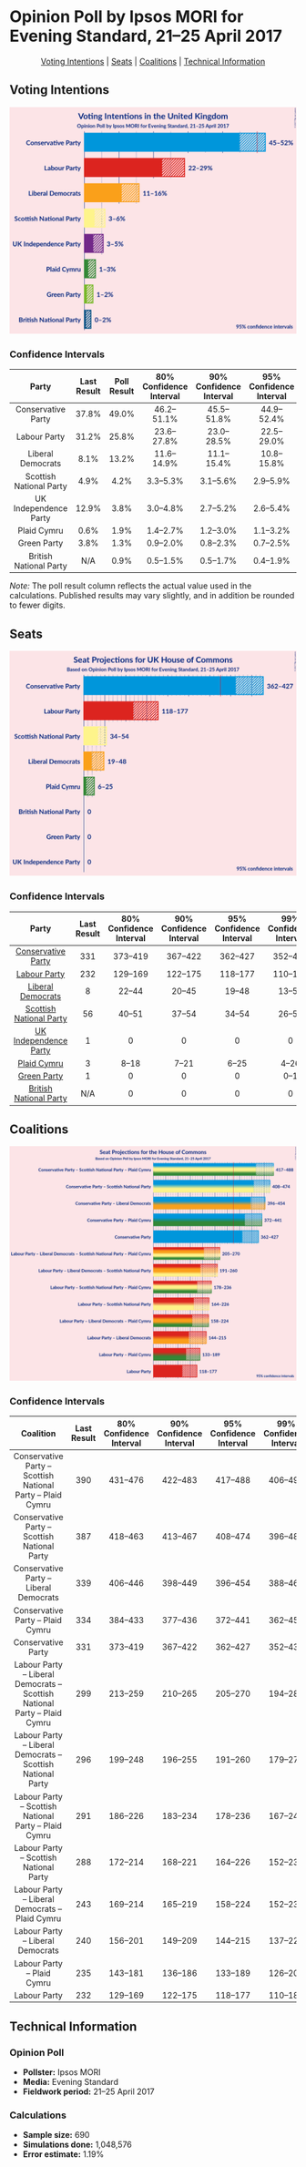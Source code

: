# Opinion Poll by Ipsos MORI for Evening Standard, 21–25 April 2017

<p align="center"><a href="#voting-intentions">Voting Intentions</a> | <a href="#seats">Seats</a> | <a href="#coalitions">Coalitions</a> | <a href="#technical-information">Technical Information</a></p>

## Voting Intentions

![Graph with voting intentions not yet produced](2017-04-25-Ipsos-MORI.png "Voting Intentions")

### Confidence Intervals

| Party | Last Result | Poll Result | 80% Confidence Interval | 90% Confidence Interval | 95% Confidence Interval | 99% Confidence Interval |
|:-----:|:-----------:|:-----------:|:-----------------------:|:-----------------------:|:-----------------------:|:-----------------------:|
| Conservative Party | 37.8% | 49.0% | 46.2–51.1% |45.5–51.8% |44.9–52.4% |43.8–53.5% |
| Labour Party | 31.2% | 25.8% | 23.6–27.8% |23.0–28.5% |22.5–29.0% |21.6–30.1% |
| Liberal Democrats | 8.1% | 13.2% | 11.6–14.9% |11.1–15.4% |10.8–15.8% |10.1–16.7% |
| Scottish National Party | 4.9% | 4.2% | 3.3–5.3% |3.1–5.6% |2.9–5.9% |2.6–6.5% |
| UK Independence Party | 12.9% | 3.8% | 3.0–4.8% |2.7–5.2% |2.6–5.4% |2.2–6.0% |
| Plaid Cymru | 0.6% | 1.9% | 1.4–2.7% |1.2–3.0% |1.1–3.2% |0.9–3.6% |
| Green Party | 3.8% | 1.3% | 0.9–2.0% |0.8–2.3% |0.7–2.5% |0.5–2.9% |
| British National Party | N/A | 0.9% | 0.5–1.5% |0.5–1.7% |0.4–1.9% |0.3–2.2% |

*Note:* The poll result column reflects the actual value used in the calculations. Published results may vary slightly, and in addition be rounded to fewer digits.

## Seats

![Graph with seats not yet produced](2017-04-25-Ipsos-MORI-seats.png "Seats")

### Confidence Intervals

| Party | Last Result | 80% Confidence Interval | 90% Confidence Interval | 95% Confidence Interval | 99% Confidence Interval |
|:-----:|:-----------:|:-----------------------:|:-----------------------:|:-----------------------:|:-----------------------:|
| <a href="#conservative-party">Conservative Party</a> | 331 | 373–419 |367–422 |362–427 |352–438 |
| <a href="#labour-party">Labour Party</a> | 232 | 129–169 |122–175 |118–177 |110–189 |
| <a href="#liberal-democrats">Liberal Democrats</a> | 8 | 22–44 |20–45 |19–48 |13–50 |
| <a href="#scottish-national-party">Scottish National Party</a> | 56 | 40–51 |37–54 |34–54 |26–57 |
| <a href="#uk-independence-party">UK Independence Party</a> | 1 | 0 |0 |0 |0 |
| <a href="#plaid-cymru">Plaid Cymru</a> | 3 | 8–18 |7–21 |6–25 |4–26 |
| <a href="#green-party">Green Party</a> | 1 | 0 |0 |0 |0–1 |
| <a href="#british-national-party">British National Party</a> | N/A | 0 |0 |0 |0 |


## Coalitions

![Graph with coalitions seats not yet produced](2017-04-25-Ipsos-MORI-coalitions-seats.png "Coalitions Seats")

### Confidence Intervals

| Coalition | Last Result | 80% Confidence Interval | 90% Confidence Interval | 95% Confidence Interval | 99% Confidence Interval |
|:---------:|:-----------:|:-----------------------:|:-----------------------:|:-----------------------:|:-----------------------:|
| Conservative Party – Scottish National Party – Plaid Cymru | 390 | 431–476 | 422–483 | 417–488 | 406–495 |
| Conservative Party – Scottish National Party | 387 | 418–463 | 413–467 | 408–474 | 396–480 |
| Conservative Party – Liberal Democrats | 339 | 406–446 | 398–449 | 396–454 | 388–465 |
| Conservative Party – Plaid Cymru | 334 | 384–433 | 377–436 | 372–441 | 362–453 |
| Conservative Party | 331 | 373–419 | 367–422 | 362–427 | 352–438 |
| Labour Party – Liberal Democrats – Scottish National Party – Plaid Cymru | 299 | 213–259 | 210–265 | 205–270 | 194–280 |
| Labour Party – Liberal Democrats – Scottish National Party | 296 | 199–248 | 196–255 | 191–260 | 179–270 |
| Labour Party – Scottish National Party – Plaid Cymru | 291 | 186–226 | 183–234 | 178–236 | 167–244 |
| Labour Party – Scottish National Party | 288 | 172–214 | 168–221 | 164–226 | 152–235 |
| Labour Party – Liberal Democrats – Plaid Cymru | 243 | 169–214 | 165–219 | 158–224 | 152–236 |
| Labour Party – Liberal Democrats | 240 | 156–201 | 149–209 | 144–215 | 137–226 |
| Labour Party – Plaid Cymru | 235 | 143–181 | 136–186 | 133–189 | 126–201 |
| Labour Party | 232 | 129–169 | 122–175 | 118–177 | 110–189 |

## Technical Information

### Opinion Poll

+ **Pollster:** Ipsos MORI
+ **Media:** Evening Standard
+ **Fieldwork period:** 21–25 April 2017

### Calculations

+ **Sample size:** 690
+ **Simulations done:** 1,048,576
+ **Error estimate:** 1.19%

